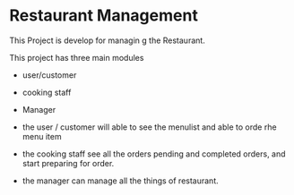 # Restaurant Management

This Project is develop for managin g the Restaurant.

This project has three main modules

- user/customer
- cooking staff
- Manager

- the user / customer will able to see the menulist and able to orde rhe menu item

- the cooking staff see all the orders pending and completed orders,
  and start preparing for order.

- the manager can manage all the things of restaurant.
